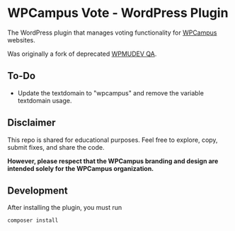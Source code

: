 # WPCampus Vote - WordPress Plugin

The WordPress plugin that manages voting functionality for [WPCampus](https://wpcampus.org) websites.

Was originally a fork of deprecated [WPMUDEV QA](https://github.com/wpmudev/qa).

## To-Do
* Update the textdomain to "wpcampus" and remove the variable textdomain usage.

## Disclaimer

This repo is shared for educational purposes. Feel free to explore, copy, submit fixes, and share the code.

**However, please respect that the WPCampus branding and design are intended solely for the WPCampus organization.**

## Development
After installing the plugin, you must run 
```
composer install
```
